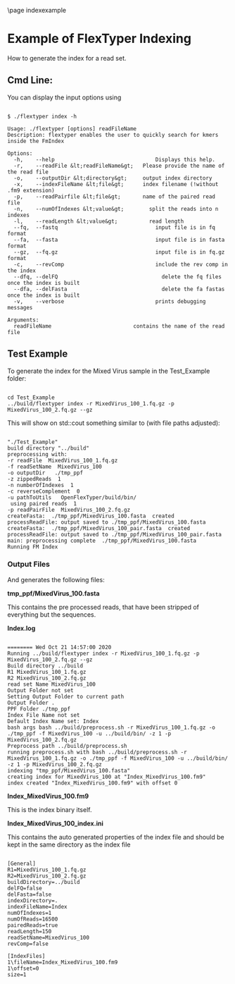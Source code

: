 \page indexexample 
# Example of FlexTyper Indexing

How to generate the index for a read set. 


## Cmd Line: 
You can display the input options using 

~~~~~~~~~~~~~~~~~~~~~{.html}

$ ./flextyper index -h

Usage: ./flextyper [options] readFileName
Description: flextyper enables the user to quickly search for kmers inside the FmIndex

Options:
  -h, 	 --help                     		   Displays this help.
  -r, 	 --readFile &lt;readFileName&gt;   Please provide the name of the read file
  -o, 	 --outputDir &lt;directory&gt;     output index directory
  -x, 	 --indexFileName &lt;file&gt;      index filename (!without .fm9 extension)
  -p, 	 --readPairfile &lt;file&gt;       name of the paired read file
  -n, 	 --numOfIndexes &lt;value&gt;    	 split the reads into n indexes
  -l, 	 --readLength &lt;value&gt;      	 read length
  --fq,  --fastq                  			   input file is in fq format
  --fa,  --fasta                  			   input file is in fasta format
  --gz,  --fq.gz                  			   input file is in fq.gz format
  -c, 	 --revComp                  		   include the rev comp in the index
  --dfq, --delFQ                 			     delete the fq files once the index is built
  --dfa, --delFasta              			     delete the fa fastas once the index is built
  -v, 	 --verbose                  		   prints debugging messages

Arguments:
  readFileName                   		contains the name of the read file

~~~~~~~~~~~~~~~~~~~~~

## Test Example

To generate the index for the Mixed Virus sample in the Test_Example folder: 
~~~~~~~~~~~~~~~~~~~~~

cd Test_Example
../build/flextyper index -r MixedVirus_100_1.fq.gz -p MixedVirus_100_2.fq.gz --gz 

~~~~~~~~~~~~~~~~~~~~~

This will show on std::cout something similar to (with file paths adjusted):
~~~~~~~~~~~~~~~~~~~~~{.sh}

"./Test_Example"
build directory "../build"
preprocessing with: 
-r readFile  MixedVirus_100_1.fq.gz
-f readSetName  MixedVirus_100
-o outputDir   ./tmp_ppf
-z zippedReads  1
-n numberOfIndexes  1
-c reverseComplement  0
-u pathToUtils   OpenFlexTyper/build/bin/
 using paired reads  1
-p readPairFile  MixedVirus_100_2.fq.gz
createFasta:  ./tmp_ppf/MixedVirus_100.fasta  created
processReadFile: output saved to ./tmp_ppf/MixedVirus_100.fasta
createFasta:  ./tmp_ppf/MixedVirus_100_pair.fasta  created
processReadFile: output saved to ./tmp_ppf/MixedVirus_100_pair.fasta
main: preprocessing complete  ./tmp_ppf/MixedVirus_100.fasta
Running FM Index

~~~~~~~~~~~~~~~~~~~~~

### Output Files 

And generates the following files: 

**tmp_ppf/MixedVirus_100.fasta**

This contains the pre processed reads, that have been stripped of everything but the sequences. 

**Index.log**
~~~~~~~~~~~~~~~~~~~~~

======== Wed Oct 21 14:57:00 2020
Running ../build/flextyper index -r MixedVirus_100_1.fq.gz -p MixedVirus_100_2.fq.gz --gz 
Build directory ../build
R1 MixedVirus_100_1.fq.gz
R2 MixedVirus_100_2.fq.gz
read set Name MixedVirus_100
Output Folder not set
Setting Output Folder to current path
Output Folder .
PPF Folder ./tmp_ppf
Index File Name not set
Default Index Name set: Index
bash args bash ../build/preprocess.sh -r MixedVirus_100_1.fq.gz -o ./tmp_ppf -f MixedVirus_100 -u ../build/bin/ -z 1 -p MixedVirus_100_2.fq.gz
Preprocess path ../build/preprocess.sh
running preprocess.sh with bash ../build/preprocess.sh -r MixedVirus_100_1.fq.gz -o ./tmp_ppf -f MixedVirus_100 -u ../build/bin/ -z 1 -p MixedVirus_100_2.fq.gz
indexing "tmp_ppf/MixedVirus_100.fasta"
creating index for MixedVirus_100 at "Index_MixedVirus_100.fm9"
index created "Index_MixedVirus_100.fm9" with offset 0

~~~~~~~~~~~~~~~~~~~~~


**Index_MixedVirus_100.fm9**   

This is the index binary itself. 


**Index_MixedVirus_100_index.ini**

This contains the auto generated properties of the index file and should be kept in the same directory as the index file 

~~~~~~~~~~~~~~~~~~~~~

[General]
R1=MixedVirus_100_1.fq.gz
R2=MixedVirus_100_2.fq.gz
buildDirectory=../build
delFQ=false
delFasta=false
indexDirectory=.
indexFileName=Index
numOfIndexes=1
numOfReads=16500
pairedReads=true
readLength=150
readSetName=MixedVirus_100
revComp=false

[IndexFiles]
1\fileName=Index_MixedVirus_100.fm9
1\offset=0
size=1

~~~~~~~~~~~~~~~~~~~~~